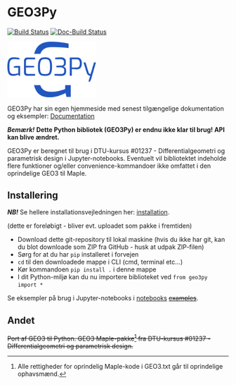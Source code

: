 GEO3Py
==================
[![Build Status](https://github.com/kaareh/GEO3Py/actions/workflows/python-package.yml/badge.svg)](https://github.com/kaareh/GEO3Py/actions)
[![Doc-Build Status](https://github.com/kaareh/GEO3Py/actions/workflows/buildDocs.yml/badge.svg)](https://github.com/kaareh/GEO3Py/actions)

[<img src="./docs/source/geo3py-logo.svg" width=40%>](https://kaareh.github.io/GEO3Py/)

GEO3Py har sin egen hjemmeside med senest tilgængelige dokumentation og eksempler:
[Documentation](https://kaareh.github.io/GEO3Py)

***Bemærk!*** **Dette Python bibliotek (GEO3Py) er endnu ikke klar til brug! API kan blive ændret.**

GEO3Py er beregnet til brug i DTU-kursus #01237 - Differentialgeometri og parametrisk design i Jupyter-notebooks. Eventuelt vil bibliotektet indeholde flere funktioner og/eller convenience-kommandoer ikke omfattet i den oprindelige GEO3 til Maple.

## Installering

***NB!*** Se hellere installationsvejledningen her: [installation](https://kaareh.github.io/GEO3Py/install.html).

(dette er foreløbigt - bliver evt. uploadet som pakke i fremtiden)

- Download dette git-repository til lokal maskine (hvis du ikke har git, kan du blot downloade som ZIP fra GitHub - husk at udpak ZIP-filen)
- Sørg for at du har `pip` installeret i forvejen
- `cd` til den downloadede mappe i CLI (cmd, terminal etc...)
- Kør kommandoen `pip install .` i denne mappe
- I dit Python-miljø kan du nu importere biblioteket ved `from geo3py import *`

Se eksempler på brug i Jupyter-notebooks i [notebooks](./docs/source/notebooks) ~~[examples](./examples)~~.

## Andet

~~Port af GEO3 til Python.
GEO3 Maple-pakke[^1] fra DTU-kursus #01237 - Differentialgeometri og parametrisk design.~~

[^1]: Alle rettigheder for oprindelig Maple-kode i GEO3.txt går til oprindelige ophavsmænd.
